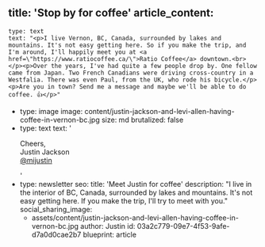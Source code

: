 title: 'Stop by for coffee'
article_content:
  -
    type: text
    text: "<p>I live Vernon, BC, Canada, surrounded by lakes and mountains. It's not easy getting here. So if you make the trip, and I'm around, I'll happily meet you at <a href=\"https://www.ratiocoffee.ca/\">Ratio Coffee</a> downtown.<br></p><p>Over the years, I've had quite a few people drop by. One fellow came from Japan. Two French Canadians were driving cross-country in a Westfalia. There was even Paul, from the UK, who rode his bicycle.</p><p>Are you in town? Send me a message and maybe we'll be able to do coffee. 👍</p>"
  -
    type: image
    image: content/justin-jackson-and-levi-allen-having-coffee-in-vernon-bc.jpg
    size: md
    brutalized: false
  -
    type: text
    text: '<p>Cheers,<br>Justin Jackson<br><a href="https://twitter.com/mijustin">@mijustin</a><br></p>'
  -
    type: newsletter
seo:
  title: 'Meet Justin for coffee'
  description: "I live in the interior of BC, Canada, surrounded by lakes and mountains. It's not easy getting here. If you make the trip, I'll try to meet with you."
social_sharing_image:
    - assets/content/justin-jackson-and-levi-allen-having-coffee-in-vernon-bc.jpg
author: Justin
id: 03a2c779-09e7-4f53-9afe-d7a0d0cae2b7
blueprint: article
